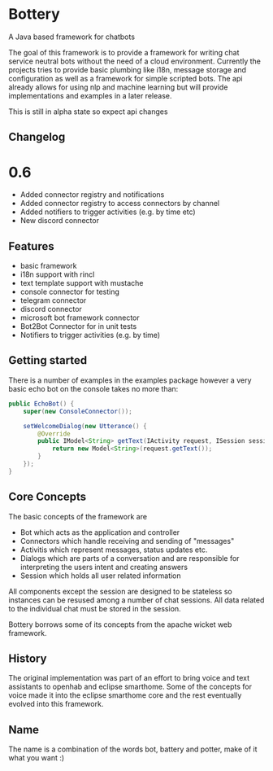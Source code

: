 # Bottery
A Java based framework for chatbots

The goal of this framework is to provide a framework for writing chat service neutral bots without the need of a cloud 
environment. Currently the projects tries to provide basic plumbing like i18n, message storage and configuration as well
as a framework for simple scripted bots. The api already allows for using nlp and machine learning but will provide 
implementations and examples in a later release.

This is still in alpha state so expect api changes

## Changelog

# 0.6
- Added connector registry and notifications
- Added connector registry to access connectors by channel
- Added notifiers to trigger activities (e.g. by time etc)
- New discord connector

## Features
- basic framework
- i18n support with rincl
- text template support with mustache
- console connector for testing
- telegram connector
- discord connector
- microsoft bot framework connector
- Bot2Bot Connector for in unit tests
- Notifiers to trigger activities (e.g. by time)


## Getting started

There is a number of examples in the examples package however a very basic echo bot on the console takes no more than:

```java
public EchoBot() {
    super(new ConsoleConnector());

    setWelcomeDialog(new Utterance() {
        @Override
        public IModel<String> getText(IActivity request, ISession session) {
            return new Model<String>(request.getText());
        }
    });
}
```

## Core Concepts
The basic concepts of the framework are 
- Bot which acts as the application and controller
- Connectors which handle receiving and sending of "messages"
- Activitis which represent messages, status updates etc.
- Dialogs which are parts of a conversation and are responsible for interpreting the users intent and creating answers
- Session which holds all user related information

All components except the session are designed to be stateless so instances can be resused among a number of chat sessions. All data related to the individual chat must be stored in the session.


Bottery borrows some of its concepts from the apache wicket web framework. 

## History
The original implementation was part of an effort to bring voice and text assistants to openhab and eclipse smarthome.
Some of the concepts for voice made it into the eclipse smarthome core and the rest eventually evolved into this framework.

## Name
The name is a combination of the words bot, battery and potter, make of it what you want :)
